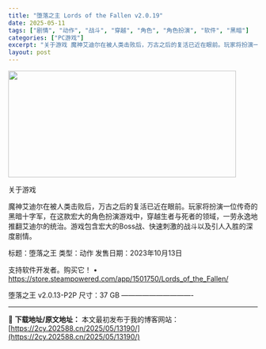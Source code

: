 ```yaml
---
title: "堕落之主 Lords of the Fallen v2.0.19"
date: 2025-05-11
tags: ["剧情", "动作", "战斗", "穿越", "角色", "角色扮演", "软件", "黑暗"]
categories: ["PC游戏"]
excerpt: "关于游戏 魔神艾迪尔在被人类击败后，万古之后的复活已近在眼前。玩家将扮演一位传奇的黑暗十字军，在这款宏大的角色扮演游戏中，穿越生者与死者的领域，一劳永逸地推翻艾迪尔的统治。游戏包含宏大的Boss战、快速刺激的战斗以及引人入胜的深度剧情。 标题：堕落之王 类型：动作 发售日期：2023年10月13日 &hellip;"
layout: post
---
```


<img class="aligncenter size-full wp-image-13174" src="https://2cy.202588.cn/wp-content/uploads/2025/05/202505101729224.webp" alt="" width="460" height="215" />

关于游戏

魔神艾迪尔在被人类击败后，万古之后的复活已近在眼前。玩家将扮演一位传奇的黑暗十字军，在这款宏大的角色扮演游戏中，穿越生者与死者的领域，一劳永逸地推翻艾迪尔的统治。游戏包含宏大的Boss战、快速刺激的战斗以及引人入胜的深度剧情。

标题：堕落之王
类型：动作
发售日期：2023年10月13日

支持软件开发者。购买它！
• https://store.steampowered.com/app/1501750/Lords_of_the_Fallen/

堕落之王 v2.0.13-P2P
尺寸：37 GB
——————————-

---
📖 **下载地址/原文地址：** 本文最初发布于我的博客网站：[https://2cy.202588.cn/2025/05/13190/](https://2cy.202588.cn/2025/05/13190/)
